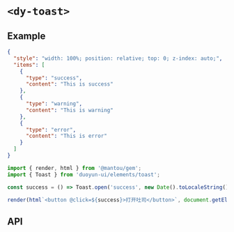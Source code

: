 # `<dy-toast>`

## Example

<gbp-example name="dy-toast" src="https://jspm.dev/duoyun-ui/elements/toast">

```json
{
  "style": "width: 100%; position: relative; top: 0; z-index: auto;",
  "items": [
    {
      "type": "success",
      "content": "This is success"
    },
    {
      "type": "warning",
      "content": "This is warning"
    },
    {
      "type": "error",
      "content": "This is error"
    }
  ]
}
```

</gbp-example>

<gbp-sandpack dependencies="@mantou/gem, duoyun-ui">

```ts
import { render, html } from '@mantou/gem';
import { Toast } from 'duoyun-ui/elements/toast';

const success = () => Toast.open('success', new Date().toLocaleString());

render(html`<button @click=${success}>打开吐司</button>`, document.getElementById('root'));
```

</gbp-sandpack>

## API

<gbp-api src="/src/elements/toast.ts"></gbp-api>

